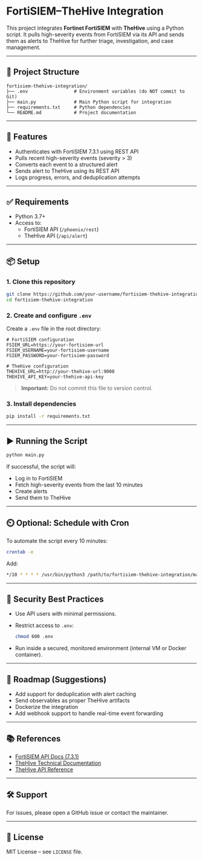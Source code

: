 # FortiSIEM–TheHive Integration

This project integrates **Fortinet FortiSIEM** with **TheHive** using a Python script. It pulls high-severity events from FortiSIEM via its API and sends them as alerts to TheHive for further triage, investigation, and case management.

---

## 📁 Project Structure

```
fortisiem-thehive-integration/
├── .env                 # Environment variables (do NOT commit to Git)
├── main.py              # Main Python script for integration
├── requirements.txt     # Python dependencies
└── README.md            # Project documentation
```

---

## 🔧 Features

- Authenticates with FortiSIEM 7.3.1 using REST API
- Pulls recent high-severity events (severity > 3)
- Converts each event to a structured alert
- Sends alert to TheHive using its REST API
- Logs progress, errors, and deduplication attempts

---

## ✅ Requirements

- Python 3.7+
- Access to:
  - FortiSIEM API (`/phoenix/rest`)
  - TheHive API (`/api/alert`)

---

## 📦 Setup

### 1. Clone this repository

```bash
git clone https://github.com/your-username/fortisiem-thehive-integration.git
cd fortisiem-thehive-integration
```

### 2. Create and configure `.env`

Create a `.env` file in the root directory:

```env
# FortiSIEM configuration
FSIEM_URL=https://your-fortisiem-url
FSIEM_USERNAME=your-fortisiem-username
FSIEM_PASSWORD=your-fortisiem-password

# TheHive configuration
THEHIVE_URL=http://your-thehive-url:9000
THEHIVE_API_KEY=your-thehive-api-key
```

> **Important:** Do not commit this file to version control.

### 3. Install dependencies

```bash
pip install -r requirements.txt
```

---

## ▶️ Running the Script

```bash
python main.py
```

If successful, the script will:
- Log in to FortiSIEM
- Fetch high-severity events from the last 10 minutes
- Create alerts
- Send them to TheHive

---

## ⏲️ Optional: Schedule with Cron

To automate the script every 10 minutes:

```bash
crontab -e
```

Add:

```bash
*/10 * * * * /usr/bin/python3 /path/to/fortisiem-thehive-integration/main.py >> /var/log/fortisiem2hive.log 2>&1
```

---

## 🔐 Security Best Practices

- Use API users with minimal permissions.
- Restrict access to `.env`:
  
  ```bash
  chmod 600 .env
  ```

- Run inside a secured, monitored environment (internal VM or Docker container).

---

## 🚀 Roadmap (Suggestions)

- Add support for deduplication with alert caching
- Send observables as proper TheHive artifacts
- Dockerize the integration
- Add webhook support to handle real-time event forwarding

---

## 📚 References

- [FortiSIEM API Docs (7.3.1)](https://docs.fortinet.com/document/fortisiem)
- [TheHive Technical Documentation](https://docs.strangebee.com)
- [TheHive API Reference](https://docs.strangebee.com/thehive/api/overview/)

---

## 🛠️ Support

For issues, please open a GitHub issue or contact the maintainer.

---

## 📝 License

MIT License – see `LICENSE` file.
